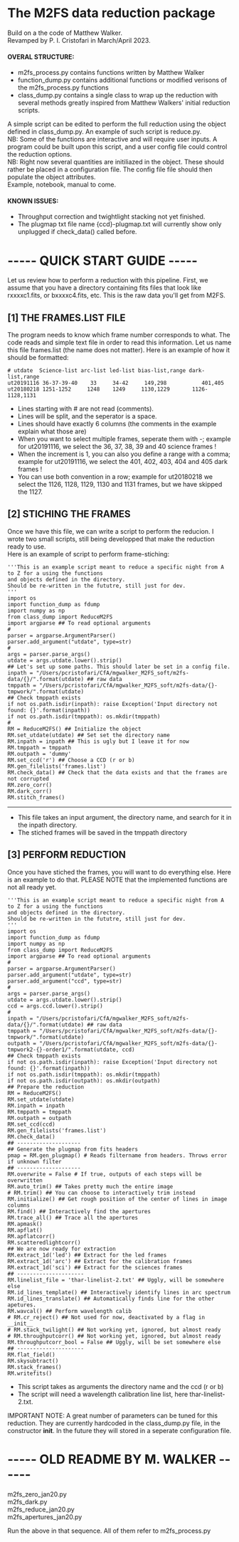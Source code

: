 # The M2FS data reduction package  
Build on a the code of Matthew Walker.  
Revamped by P. I. Cristofari in March/April 2023.  

#### OVERAL STRUCTURE:
- m2fs_process.py contains functions written by Matthew Walker
- function_dump.py contains additional functions or modified verisons of the m2fs_process.py functions
- class_dump.py contains a single class to wrap up the reduction with several methods greatly inspired from Matthew Walkers' initial reduction scripts.

A simple script can be edited to perform the full reduction using the object defined in class_dump.py. An example of such script is reduce.py.  
NB: Some of the functions are interactive and will require user inputs. A program could be built upon this script, and a user config file could control the reduction options.  
NB: Right now several quantities are initiliazed in the object. These should rather be placed in a configuration file. The config file file should then populate the object attributes.  
Example, notebook, manual to come.  

#### KNOWN ISSUES:
- Throughput correction and twightlight stacking not yet finished.
- The plugmap txt file name {ccd}-plugmap.txt will currently show only unplugged if check_data() called before.  


# ----- QUICK START GUIDE -----

Let us review how to perform a reduction with this pipeline.
First, we assume that you have a directory containing fits files that look like rxxxxc1.fits, or bxxxxc4.fits, etc. This is the raw data you'll get from M2FS.

## \[1\] THE FRAMES.LIST FILE
The program needs to know which frame number corresponds to what. The code reads and simple text file in order to read this information. Let us name this file frames.list (the name does not matter). Here is an example of how it should be formatted:

```
# utdate  Science-list arc-list led-list bias-list,range dark-list,range 
ut20191116 36-37-39-40    33     34-42     149,298           401,405
ut20180218 1251-1252     1248    1249     1130,1229       1126-1128,1131
```

- Lines starting with # are not read (comments).
- Lines will be split, and the seperator is a space.
- Lines should have exactly 6 columns (the comments in the example explain what those are)
- When you want to select multiple frames, seperate them with -; example for ut20191116, we select the 36, 37, 38, 39 and 40 science frames !
- When the increment is 1, you can also you define a range with a comma; example for ut20191116, we select the 401, 402, 403, 404 and 405 dark frames !
- You can use both convention in a row; example for ut20180218 we select the 1126, 1128, 1129, 1130 and 1131 frames, but we have skipped the 1127.

## \[2\] STICHING THE FRAMES  

Once we have this file, we can write a script to perform the reducion. I wrote two small scripts, still being developped that make the reduction ready to use.  
Here is an example of script to perform frame-stiching:

```
'''This is an example script meant to reduce a specific night from A to Z for a using the functions
and objects defined in the directory.
Should be re-written in the fututre, still just for dev.
'''
import os
import function_dump as fdump
import numpy as np
from class_dump import ReduceM2FS
import argparse ## To read optional arguments
#
parser = argparse.ArgumentParser()
parser.add_argument("utdate", type=str)
#
args = parser.parse_args()
utdate = args.utdate.lower().strip()
## Let's set up some paths. This should later be set in a config file.
inpath = "/Users/pcristofari/CfA/mgwalker_M2FS_soft/m2fs-data/{}/".format(utdate) ## raw data
tmppath = "/Users/pcristofari/CfA/mgwalker_M2FS_soft/m2fs-data/{}-tmpwork/".format(utdate)
## Check tmppath exists
if not os.path.isdir(inpath): raise Exception('Input directory not found: {}'.format(inpath))
if not os.path.isdir(tmppath): os.mkdir(tmppath)
#
RM = ReduceM2FS() ## Initialize the object
RM.set_utdate(utdate) ## Set set the directory name
RM.inpath = inpath ## This is ugly but I leave it for now
RM.tmppath = tmppath
RM.outpath = 'dummy'
RM.set_ccd('r') ## Choose a CCD (r or b)
RM.gen_filelists('frames.list')
RM.check_data() ## Check that the data exists and that the frames are not corrupted
RM.zero_corr()
RM.dark_corr()
RM.stitch_frames()
```
________________________
- This file takes an input argument, the directory name, and search for it in the inpath directory.
- The stiched frames will be saved in the tmppath directory

## \[3\] PERFORM REDUCTION

Once you have stiched the frames, you will want to do everything else.
Here is an example to do that. PLEASE NOTE that the implemented functions are not all ready yet.

```
'''This is an example script meant to reduce a specific night from A to Z for a using the functions
and objects defined in the directory.
Should be re-written in the fututre, still just for dev.
'''
import os
import function_dump as fdump
import numpy as np
from class_dump import ReduceM2FS
import argparse ## To read optional arguments
#
parser = argparse.ArgumentParser()
parser.add_argument("utdate", type=str)
parser.add_argument("ccd", type=str)
#
args = parser.parse_args()
utdate = args.utdate.lower().strip()
ccd = args.ccd.lower().strip()
#
inpath = "/Users/pcristofari/CfA/mgwalker_M2FS_soft/m2fs-data/{}/".format(utdate) ## raw data
tmppath = "/Users/pcristofari/CfA/mgwalker_M2FS_soft/m2fs-data/{}-tmpwork/".format(utdate)
outpath = "/Users/pcristofari/CfA/mgwalker_M2FS_soft/m2fs-data/{}-tmpwork2-{}-order1/".format(utdate, ccd)
## Check tmppath exists
if not os.path.isdir(inpath): raise Exception('Input directory not found: {}'.format(inpath))
if not os.path.isdir(tmppath): os.mkdir(tmppath)
if not os.path.isdir(outpath): os.mkdir(outpath)
## Prepare the reduction
RM = ReduceM2FS()
RM.set_utdate(utdate)
RM.inpath = inpath
RM.tmppath = tmppath
RM.outpath = outpath
RM.set_ccd(ccd)
RM.gen_filelists('frames.list')
RM.check_data()
## --------------------
## Generate the plugmap from fits headers
pmap = RM.gen_plugmap() # Reads filtername from headers. Throws error if unknown filter
## --------------------
RM.overwrite = False # If true, outputs of each steps will be overwritten
RM.auto_trim() ## Takes pretty much the entire image
# RM.trim() ## You can choose to interactively trim instead
RM.initialize() ## Get rough position of the center of lines in image columns
RM.find() ## Interactively find the apertures
RM.trace_all() ## Trace all the apertures
RM.apmask()
RM.apflat()
RM.apflatcorr()
RM.scatteredlightcorr()
## We are now ready for extraction
RM.extract_1d('led') ## Extract for the led frames
RM.extract_1d('arc') ## Extract for the calibration frames
RM.extract_1d('sci') ## Extract for the sciences frames
## ---------------------
RM.linelist_file = 'thar-linelist-2.txt' ## Uggly, will be somewhere else
RM.id_lines_template() ## Interactively identify lines in arc spectrum
RM.id_lines_translate() ## Automatically finds line for the other apetures.
RM.wavcal() ## Perform wavelength calib
# RM.cr_reject() ## Not used for now, deactivated by a flag in __init__
# RM.stack_twilight() ## Not working yet, ignored, but almost ready
# RM.throughputcorr() ## Not working yet, ignored, but almost ready
RM.throughputcorr_bool = False ## Uggly, will be set somewhere else
## ---------------------
RM.flat_field() 
RM.skysubtract()
RM.stack_frames()
RM.writefits()
```

- This script takes as arguments the directory name and the ccd (r or b)
- The script will need a wavelength calibration line list, here thar-linelist-2.txt.

IMPORTANT NOTE: A great number of parameters can be tuned for this reduction. They are currently hardcoded in the class_dump.py file, in the constructor __init__. In the future they will stored in a seperate configuration file.

# ----- OLD README BY M. WALKER ------

m2fs_zero_jan20.py  
m2fs_dark.py  
m2fs_reduce_jan20.py  
m2fs_apertures_jan20.py  

Run the above in that sequence.  All of them refer to m2fs_process.py  



